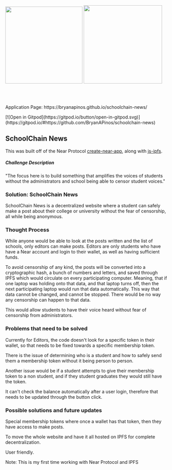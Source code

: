 <br />
<br />

<p>
<img src="https://nearprotocol.com/wp-content/themes/near-19/assets/img/logo.svg?t=1553011311" width="240">

<img src="https://camo.githubusercontent.com/46b35cfde3037086d2777436e46fc1a0f1f035ec/68747470733a2f2f697066732e696f2f697066732f516d65364b4a644b637038355459624c78754c56376f517a4d694c72656d4437484d6f584c5a456d676f36526e682f6a732d697066732d737469636b65722e706e67" width="244">
</p>

<br />
<br />

<p>Application Page: https://bryanapinos.github.io/schoolchain-news/</p>
[![Open in Gitpod](https://gitpod.io/button/open-in-gitpod.svg)](https://gitpod.io/#https://github.com/BryanAPinos/schoolchain-news)


## SchoolChain News

This was built off of the Near Protocol [create-near-app](https://github.com/nearprotocol/create-near-app), along with [js-ipfs](https://github.com/ipfs/js-ipfs).

##### Challenge Description

"The focus here is to build something that amplifies the voices of students without the administrators and school being able to censor student voices."

### Solution: SchoolChain News

SchoolChain News is a decentralized website where a student can safely make a post about their college or university without the fear of censorship, all while being anonymous.

### Thought Process

While anyone would be able to look at the posts written and the list of schools, only editors can make posts. Editors are only students who have have a Near account and login to their wallet, as well as having sufficient funds.

To avoid censorship of any kind, the posts will be converted into a cryptographic hash, a bunch of numbers and letters, and saved through IPFS which would circulate on every participating computer. Meaning, that if one laptop was holding onto that data, and that laptop turns off, then the next participating laptop would run that data automatically. This way that data cannot be changed, and cannot be stopped. There would be no way any censorship can happen to that data.

This would allow students to have their voice heard without fear of censorship from administrators.

### Problems that need to be solved

Currently for Editors, the code doesn't look for a specific token in their wallet, so that needs to be fixed towards a specific membership token.

There is the issue of determining who is a student and how to safely send them a membership token without it being person to person.

Another issue would be if a student attempts to give their membership token to a non student, and if they student graduates they would still have the token.

It can't check the balance automatically after a user login, therefore that needs to be updated through the button click.

### Possible solutions and future updates

Special membership tokens where once a wallet has that token, then they have access to make posts.

To move the whole website and have it all hosted on IPFS for complete decentralization.

User friendly.

Note: This is my first time working with Near Protocol and IPFS
